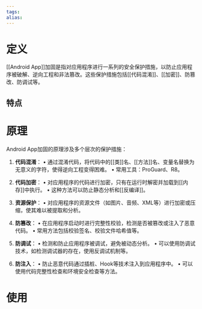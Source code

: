 ```yaml
---
tags: 
alias:
---
```


# 定义

[[Android App]]加固是指对应用程序进行一系列的安全保护措施，以防止应用程序被破解、逆向工程和非法篡改。这些保护措施包括[[代码混淆]]、[[加密]]、防篡改、防调试等。

## 特点

# 原理

Android App加固的原理涉及多个层次的保护措施：

1. **代码混淆**：
• 通过混淆代码，将代码中的[[类]]名、[[方法]]名、变量名替换为无意义的字符，使得逆向工程变得困难。
• 常用工具：ProGuard、R8。

2. **代码加密**：
• 对应用程序的代码进行加密，只有在运行时解密并加载到[[内存]]中执行。
• 这种方法可以防止静态分析和[[反编译]]。

3. **资源保护**：
• 对应用程序的资源文件（如图片、音频、XML等）进行加密或压缩，使其难以被提取和分析。

4. **防篡改**：
• 在应用程序启动时进行完整性校验，检测是否被篡改或注入了恶意代码。
• 常用方法包括校验签名、校验文件哈希值等。

5. **防调试**：
• 检测和防止应用程序被调试，避免被动态分析。
• 可以使用防调试技术，如检测调试器的存在，使用反调试机制等。

6. **防注入**：
• 防止恶意代码通过插桩、Hook等技术注入到应用程序中。
• 可以使用代码完整性检查和环境安全检查等方法。

# 使用